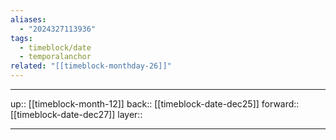 ```yaml
---
aliases:
  - "2024327113936"
tags:
  - timeblock/date
  - temporalanchor
related: "[[timeblock-monthday-26]]"
---
```




***

up:: [[timeblock-month-12]]
back:: [[timeblock-date-dec25]]
forward:: [[timeblock-date-dec27]]
layer:: 

***

